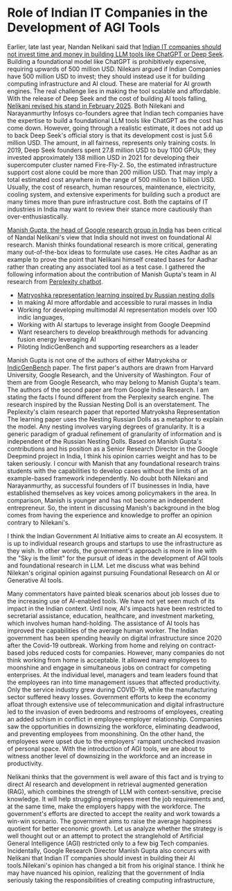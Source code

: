 # Role of Indian IT Companies in the Development of AGI Tools

Earlier, late last year, Nandan Nelikani said that [Indian IT companies should not invest time and money in building LLM tools like ChatGPT
or Deep Seek](https://timesofindia.indiatimes.com/business/india-business/india-shouldnt-build-another-llm-nandan-nilekani/articleshow/116269605.cms).
Building a foundational model like ChatGPT is prohibitively expensive, requiring upwards of 500 million USD. Nilekani argued if 
Indian Companies have 500 million USD to invest; they should instead use it for building computing infrastructure and AI cloud.
These are material for AI growth engines. The real challenge lies in making the tool scalable 
and affordable. With the release of Deep Seek and the cost of building AI tools falling, [Nelikani revised his stand in 
February 2025](https://economictimes.indiatimes.com/news/new-updates/why-infosys-co-founder-nandan-nilekani-feels-india-dont-need-a-china-type-deepseek-ai/articleshow/118528515.cms?from=mdr). 
Both Nilekani and Narayanmurthy Infosys co-founders agree that Indian tech companies have the expertise to build a foundational
LLM tools like ChatGPT as the cost has come down. However, going through a realistic estimate, it does not add up to back
Deep Seek's official story is that its development cost is just 5.6 million USD. The amount, in all fairness, represents only
training costs. In 2019, Deep Seek founders spent 27.8 million USD to buy 1100 GPUs; they invested approximately 138 million 
USD in 2021 for developing their supercomputer cluster named Fire-Fly-2. So, the estimated infrastructure support cost alone 
could be more than 200 million USD. That may imply a total estimated cost anywhere in the range of 500 million to 1 billion USD. Usually,
the cost of research, human resources, maintenance, electricity, cooling system, and extensive experiments for building such a 
product are many times more than pure infrastructure cost. Both the captains of IT industries in India may want to 
review their stance more cautiously than over-enthusiastically. 

[Manish Gupta, the head of Google research group in India](https://economictimes.indiatimes.com/tech/technology/google-research-india-head-disagrees-with-nandan-nilekani-says-india-must-build-llms/articleshow/115627015.cms) has been critical of Nandal Nelikani's view 
that India should not invest on foundational AI research. Manish thinks foundational research is more critical, generating
many out-of-the-box ideas to formulate use cases. He cites Aadhar as an example to prove the point that Nelikani himself created bases for
Aadhar rather than creating any associated tool as a test case. I gathered the following information about the contribution of
Manish Gupta's team in AI research from [Perplexity chatbot](https://www.perplexity.ai/hub/blog/introducing-perplexity-deep-research).
- [Matryoshka representation learning inspired by Russian nesting dolls](https://doi.org/10.48550/arXiv.2205.13147)
- In making AI more affordable and accessible to rural masses in India
- Working for developing multimodal AI representation models over 100 indic languages,
- Working with AI startups to leverage insight from Google Deepmind
- Want researchers to develop breakthrough methods for advancing fusion energy leveraging AI
- Piloting IndicGenBench and supporting researchers as a leader
   
Manish Gupta is not one of the authors of either Matryoksha or [IndicGenBench](https://arxiv.org/pdf/2404.16816) paper. 
The first paper's authors are drawn from Harvard University, Google Research, and the University of Washington. Four of them are from 
Google Research, who may belong to Manish Gupta's team. The authors of the second paper are from Google India Research. I am stating the 
facts I found different from the Perplexity search engine. The research inspired by the Russian Nesting Doll is an overstatement. The 
Peplexity's claim research paper that reported Matryoksha Representation
The learning paper uses the Nesting Russian Dolls as a metaphor to explain the model. Any nesting involves varying
degrees of granularity. It is a generic paradigm of gradual refinement of granularity of information and is independent of the Russian 
Nesting Dolls. Based on Manish Gupta's contributions and his position as a Senior Research Director in the Google Deepmind project
in India, I think his opinion carries weight and has to be taken seriously. I concur with Manish that any foundational research
trains students with the capabilities to develop cases without the limits of an example-based framework independently. No doubt both
Nilekani and Narayanmurthy, as successful founders of IT businesses in India, have established themselves as key voices among policymakers 
in the area. In comparison, Manish is younger and has not become an independent entrepreneur. So, the intent
in discussing Manish's background in the blog comes from having the experience and knowledge to proffer an opinion 
contrary to Nilekani's. 

I think the Indian Government AI Initiative aims to create an AI ecosystem. It is up to individual research groups and startups to 
use the infrastructure as they wish. In other words, the government's approach is more in line with the "Sky is the limit"  for the 
pursuit of ideas in the development of AGI tools and foundational research in LLM. Let me discuss what was behind Nilekan's original 
opinion against pursuing Foundational Research on AI or Generative AI tools.

Many commentators have painted bleak scenarios about job losses due to the increasing use of AI-enabled tools. We have not yet seen 
much of its impact in the Indian context. Until now, AI's impacts have been restricted to secretarial assistance, education, healthcare,
and investment marketing, which involves human hand-holding. The assistance of AI tools has improved the capabilities of the average
human worker. The Indian government has been spending heavily on digital infrastructure since 2020 after the Covid-19 outbreak. 
Working from home and relying on contract-based jobs reduced costs for companies. However, many companies do not think working from 
home is acceptable. It allowed many employees to moonshine and engage in simultaneous jobs on contract for competing enterprises. At 
the individual level, managers and team leaders found that the employees ran into time management issues that affected productivity. 
Only the service industry grew during COVID-19, while the manufacturing sector suffered heavy losses. Government efforts to keep the 
economy afloat through extensive use of telecommunication and digital infrastructure led to the invasion of even bedrooms and restrooms of 
employees, creating an added schism in conflict in employee-employer relationship. Companies saw the opportunities in downsizing the 
workforce, eliminating deadwood, and preventing employees from moonshining. On the other hand, the employees were upset due to the 
employers' rampant unchecked invasion of personal space. With the introduction of AGI tools, we are about to witness another level of 
downsizing in the workforce and an increase in productivity.

Nelikani thinks that the government is well aware of this fact and is trying to direct AI research and development in 
retrieval augmented generation (RAG), which combines the strength of LLM with context-sensitive, precise knowledge. It will help
struggling employees meet the job requirements and, at the same time, make the employers happy with the workforce. The government's 
efforts are directed to accept the reality and work towards a win-win scenario. The government aims to raise the 
average happiness quotient for better economic growth. Let us analyze whether the strategy is well thought out or an attempt
to protect the stranglehold of Artificial General Intelligence (AGI) restricted only to a few big Tech companies. Incidentally,
Google Research Director Manish Gupta also concurs with Nelikani that Indian IT companies should invest in
building their AI tools.Nilekani's opinion has changed a bit from his original stance. I think he may have nuanced his 
opinion, realizing that the government of India seriously taking the responsibilities of creating computing infrastructure, 

